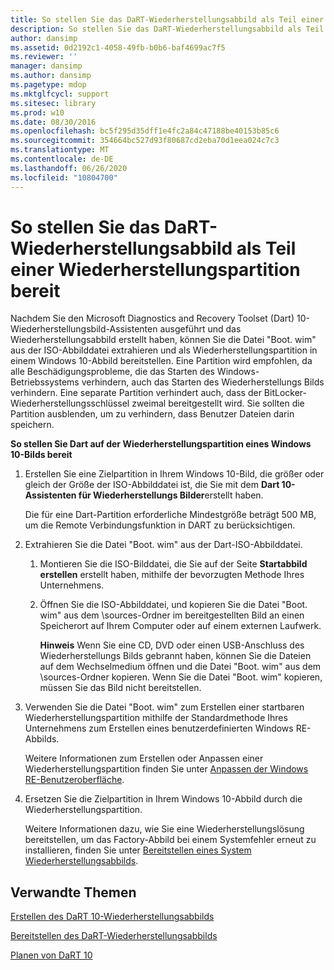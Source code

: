 ```yaml
---
title: So stellen Sie das DaRT-Wiederherstellungsabbild als Teil einer Wiederherstellungspartition bereit
description: So stellen Sie das DaRT-Wiederherstellungsabbild als Teil einer Wiederherstellungspartition bereit
author: dansimp
ms.assetid: 0d2192c1-4058-49fb-b0b6-baf4699ac7f5
ms.reviewer: ''
manager: dansimp
ms.author: dansimp
ms.pagetype: mdop
ms.mktglfcycl: support
ms.sitesec: library
ms.prod: w10
ms.date: 08/30/2016
ms.openlocfilehash: bc5f295d35dff1e4fc2a84c47188be40153b85c6
ms.sourcegitcommit: 354664bc527d93f80687cd2eba70d1eea024c7c3
ms.translationtype: MT
ms.contentlocale: de-DE
ms.lasthandoff: 06/26/2020
ms.locfileid: "10804700"
---
```

# So stellen Sie das DaRT-Wiederherstellungsabbild als Teil einer Wiederherstellungspartition bereit


Nachdem Sie den Microsoft Diagnostics and Recovery Toolset (Dart) 10-Wiederherstellungsbild-Assistenten ausgeführt und das Wiederherstellungsabbild erstellt haben, können Sie die Datei "Boot. wim" aus der ISO-Abbilddatei extrahieren und als Wiederherstellungspartition in einem Windows 10-Abbild bereitstellen. Eine Partition wird empfohlen, da alle Beschädigungsprobleme, die das Starten des Windows-Betriebssystems verhindern, auch das Starten des Wiederherstellungs Bilds verhindern. Eine separate Partition verhindert auch, dass der BitLocker-Wiederherstellungsschlüssel zweimal bereitgestellt wird. Sie sollten die Partition ausblenden, um zu verhindern, dass Benutzer Dateien darin speichern.

**So stellen Sie Dart auf der Wiederherstellungspartition eines Windows 10-Bilds bereit**

1.  Erstellen Sie eine Zielpartition in Ihrem Windows 10-Bild, die größer oder gleich der Größe der ISO-Abbilddatei ist, die Sie mit dem **Dart 10-Assistenten für Wiederherstellungs Bilder**erstellt haben.

    Die für eine Dart-Partition erforderliche Mindestgröße beträgt 500 MB, um die Remote Verbindungsfunktion in DART zu berücksichtigen.

2.  Extrahieren Sie die Datei "Boot. wim" aus der Dart-ISO-Abbilddatei.

    1.  Montieren Sie die ISO-Bilddatei, die Sie auf der Seite **Startabbild erstellen** erstellt haben, mithilfe der bevorzugten Methode Ihres Unternehmens.

    2.  Öffnen Sie die ISO-Abbilddatei, und kopieren Sie die Datei "Boot. wim" aus dem \\sources-Ordner im bereitgestellten Bild an einen Speicherort auf Ihrem Computer oder auf einem externen Laufwerk.

        **Hinweis**  Wenn Sie eine CD, DVD oder einen USB-Anschluss des Wiederherstellungs Bilds gebrannt haben, können Sie die Dateien auf dem Wechselmedium öffnen und die Datei "Boot. wim" aus dem \\sources-Ordner kopieren. Wenn Sie die Datei "Boot. wim" kopieren, müssen Sie das Bild nicht bereitstellen.

         

3.  Verwenden Sie die Datei "Boot. wim" zum Erstellen einer startbaren Wiederherstellungspartition mithilfe der Standardmethode Ihres Unternehmens zum Erstellen eines benutzerdefinierten Windows RE-Abbilds.

    Weitere Informationen zum Erstellen oder Anpassen einer Wiederherstellungspartition finden Sie unter [Anpassen der Windows RE-Benutzeroberfläche](https://go.microsoft.com/fwlink/?LinkId=214222).

4.  Ersetzen Sie die Zielpartition in Ihrem Windows 10-Abbild durch die Wiederherstellungspartition.

    Weitere Informationen dazu, wie Sie eine Wiederherstellungslösung bereitstellen, um das Factory-Abbild bei einem Systemfehler erneut zu installieren, finden Sie unter [Bereitstellen eines System Wiederherstellungsabbilds](https://go.microsoft.com/fwlink/?LinkId=214221).

## Verwandte Themen


[Erstellen des DaRT 10-Wiederherstellungsabbilds](creating-the-dart-10-recovery-image.md)

[Bereitstellen des DaRT-Wiederherstellungsabbilds](deploying-the-dart-recovery-image-dart-10.md)

[Planen von DaRT 10](planning-for-dart-10.md)

 

 





